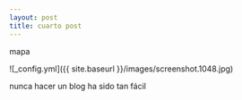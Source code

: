 ```yaml
---
layout: post
title: cuarto post
---
```


mapa

![_config.yml]({{ site.baseurl }}/images/screenshot.1048.jpg)

nunca hacer un blog ha sido tan fácil
